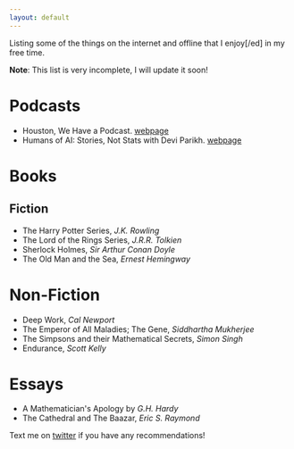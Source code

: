 ```yaml
---
layout: default
---
```


Listing some of the things on the internet and offline that I enjoy[/ed] in my free time.

**Note**: This list is very incomplete, I will update it soon!

# Podcasts

- Houston, We Have a Podcast. [webpage](https://www.nasa.gov/johnson/HWHAP)
- Humans of AI: Stories, Not Stats with Devi Parikh. [webpage](https://www.cc.gatech.edu/~parikh/humanstoriesai/)

# Books

## Fiction

- The Harry Potter Series, _J.K. Rowling_
- The Lord of the Rings Series, _J.R.R. Tolkien_
- Sherlock Holmes, _Sir Arthur Conan Doyle_
- The Old Man and the Sea, _Ernest Hemingway_

# Non-Fiction

- Deep Work, _Cal Newport_
- The Emperor of All Maladies; The Gene, _Siddhartha Mukherjee_
- The Simpsons and their Mathematical Secrets, _Simon Singh_
- Endurance, _Scott Kelly_

# Essays

- A Mathematician's Apology by _G.H. Hardy_
- The Cathedral and The Baazar, _Eric S. Raymond_


Text me on [twitter](https://twitter.com/tkasarla_) if you have any recommendations!
